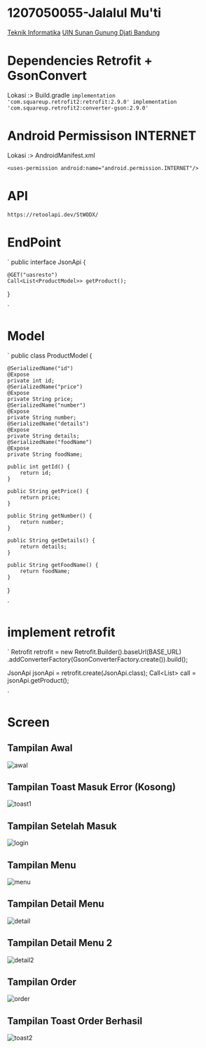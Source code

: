 # 1207050055-Jalalul Mu'ti
[Teknik Informatika](http://if.uinsgd.ac.id/) [UIN Sunan Gunung Djati Bandung](https://uinsgd.ac.id/)

# Dependencies Retrofit + GsonConvert
Lokasi :> Build.gradle
` implementation 'com.squareup.retrofit2:retrofit:2.9.0'
implementation 'com.squareup.retrofit2:converter-gson:2.9.0' `

# Android Permissison INTERNET
Lokasi :> AndroidManifest.xml

` <uses-permission android:name="android.permission.INTERNET"/> `

# API
` https://retoolapi.dev/StWODX/ `

# EndPoint
` 
public interface JsonApi {

    @GET("uasresto")
    Call<List<ProductModel>> getProduct();
} 

`

# Model

` 
public class ProductModel {

    @SerializedName("id")
    @Expose
    private int id;
    @SerializedName("price")
    @Expose
    private String price;
    @SerializedName("number")
    @Expose
    private String number;
    @SerializedName("details")
    @Expose
    private String details;
    @SerializedName("foodName")
    @Expose
    private String foodName;

    public int getId() {
        return id;
    }

    public String getPrice() {
        return price;
    }

    public String getNumber() {
        return number;
    }

    public String getDetails() {
        return details;
    }

    public String getFoodName() {
        return foodName;
    }

} 

`

# implement retrofit
` 
Retrofit retrofit = new Retrofit.Builder().baseUrl(BASE_URL)
                .addConverterFactory(GsonConverterFactory.create()).build();

JsonApi jsonApi = retrofit.create(JsonApi.class);
Call<List<ProductModel>> call = jsonApi.getProduct(); 

`

# Screen
## Tampilan Awal
![awal](img/1.jpg)

## Tampilan Toast Masuk Error (Kosong)
![toast1](img/2.jpg)

## Tampilan Setelah Masuk
![login](img/3.jpg)

## Tampilan Menu
![menu](img/4.jpg)

## Tampilan Detail Menu
![detail](img/5.jpg)

## Tampilan Detail Menu 2
![detail2](img/6.jpg)

## Tampilan Order
![order](img/7.jpg)

## Tampilan Toast Order Berhasil
![toast2](img/8.jpg)
